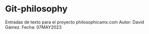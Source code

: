 # Git-philosophy
Entradas de texto para el proyecto philosophicamx.com
Autor: David Gámez.
Fecha: 07MAY2023
